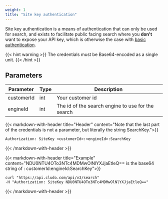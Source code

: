 ```yaml
---
weight: 1
title: "Site key authentication"
---
```



Site key authentication is a means of authentication that can only be used for search, and exists to facilitate public facing search where you **don't** want to expose your API key, which is otherwise the case with  <a href="/docs/authentication/basicauthentication/">basic authentication</a>.

{{< hint warning >}}
The credentials must be Base64-encoded as a single unit.
{{< /hint >}}




## Parameters

| Parameter   |Type| Description                                     |
| ----------- |----|-------------------------------------------------|
| customerId  |int |Your customer id                                 | 
| engineId    |int |The id of the search engine to use for the search| 





{{< markdown-with-header title="Header" content="Note that the last part of the credentials is not a parameter, but literally the string SearchKey.">}}
```
Authorization: SiteKey <customerId>:<engineId>:SearchKey
```
{{< /markdown-with-header >}} 


{{< markdown-with-header title="Example" content="NDU0NTU4OTo3NTc4MDMwOlNlYXJjaEtleQ== is the base64 string of : customerId:engineId:SearchKey">}}
```
curl "https://api.cludo.com/api/v3/search"
-H "Authorization: SiteKey NDU0NTU4OTo3NTc4MDMwOlNlYXJjaEtleQ=="
```
{{< /markdown-with-header >}} 